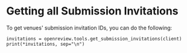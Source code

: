 # Getting all Submission Invitations

To get venues' submission invitation IDs, you can do the following:&#x20;

```
invitations = openreview.tools.get_submission_invitations(client)
print(*invitations, sep="\n")
```
